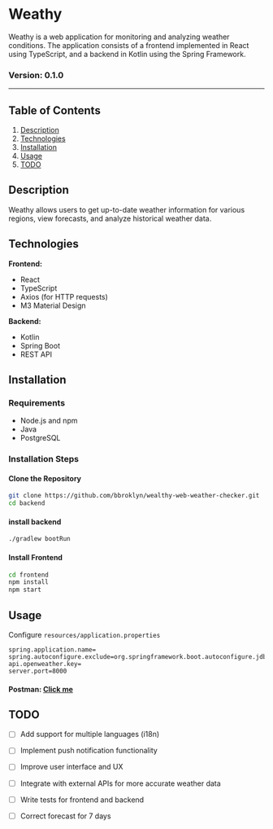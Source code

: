 # Weathy

Weathy is a web application for monitoring and analyzing weather conditions. The application consists of a frontend implemented in React using TypeScript, and a backend in Kotlin using the Spring Framework.

### Version: 0.1.0

---
## Table of Contents

1. [Description](#description)
2. [Technologies](#technologies)
3. [Installation](#installation)
4. [Usage](#usage)
5. [TODO](#todo)

## Description

Weathy allows users to get up-to-date weather information for various regions, view forecasts, and analyze historical weather data.

## Technologies

**Frontend:**
- React
- TypeScript
- Axios (for HTTP requests)
- M3 Material Design

**Backend:**
- Kotlin
- Spring Boot
- REST API

## Installation

### Requirements

- Node.js and npm
- Java
- PostgreSQL

### Installation Steps

#### Clone the Repository

```bash
git clone https://github.com/bbroklyn/wealthy-web-weather-checker.git
cd backend
```

#### install backend
```bash
./gradlew bootRun
```

#### Install Frontend
```bash
cd frontend
npm install
npm start
```

## Usage

Configure `resources/application.properties`
```properties
spring.application.name=
spring.autoconfigure.exclude=org.springframework.boot.autoconfigure.jdbc.DataSourceAutoConfiguration,org.springframework.boot.autoconfigure.orm.jpa.HibernateJpaAutoConfiguration
api.openweather.key=
server.port=8000
```

#### Postman: [Click me](https://www.postman.com/bbroklyn/workspace/projects/collection/34359699-0e435bdb-e8fb-4e2a-b6e9-03e0a5a67667)

## TODO
- [ ] Add support for multiple languages (i18n)
- [ ] Implement push notification functionality
- [ ] Improve user interface and UX
- [ ] Integrate with external APIs for more accurate weather data
- [ ] Write tests for frontend and backend
- [ ] Correct forecast for 7 days

